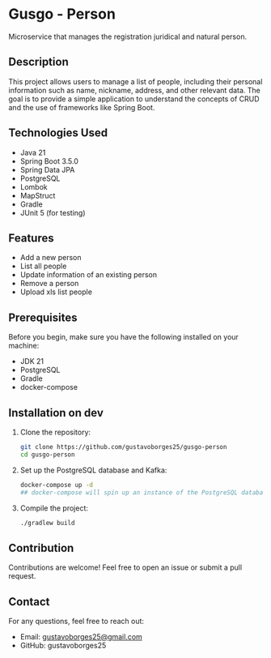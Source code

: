 # Gusgo - Person

Microservice that manages the registration juridical and natural person.

## Description

This project allows users to manage a list of people, including their personal information such as name, nickname, address, and other relevant data. The goal is to provide a simple application to understand the concepts of CRUD and the use of frameworks like Spring Boot.

## Technologies Used

- Java 21
- Spring Boot 3.5.0
- Spring Data JPA
- PostgreSQL
- Lombok
- MapStruct
- Gradle
- JUnit 5 (for testing)

## Features

- Add a new person
- List all people
- Update information of an existing person
- Remove a person
- Upload xls list people

## Prerequisites

Before you begin, make sure you have the following installed on your machine:

- JDK 21
- PostgreSQL
- Gradle
- docker-compose

## Installation on dev

1. Clone the repository:
   ```bash
   git clone https://github.com/gustavoborges25/gusgo-person
   cd gusgo-person
   
2. Set up the PostgreSQL database and Kafka:
   ```bash
   docker-compose up -d 
   ## docker-compose will spin up an instance of the PostgreSQL database and Kafka for messaging. If you have any questions, look at the docker-compose.yml file in the project root.
3. Compile the project:
   ```bash
   ./gradlew build

## Contribution
Contributions are welcome! Feel free to open an issue or submit a pull request.

## Contact
For any questions, feel free to reach out:

- Email: gustavoborges25@gmail.com
- GitHub: gustavoborges25